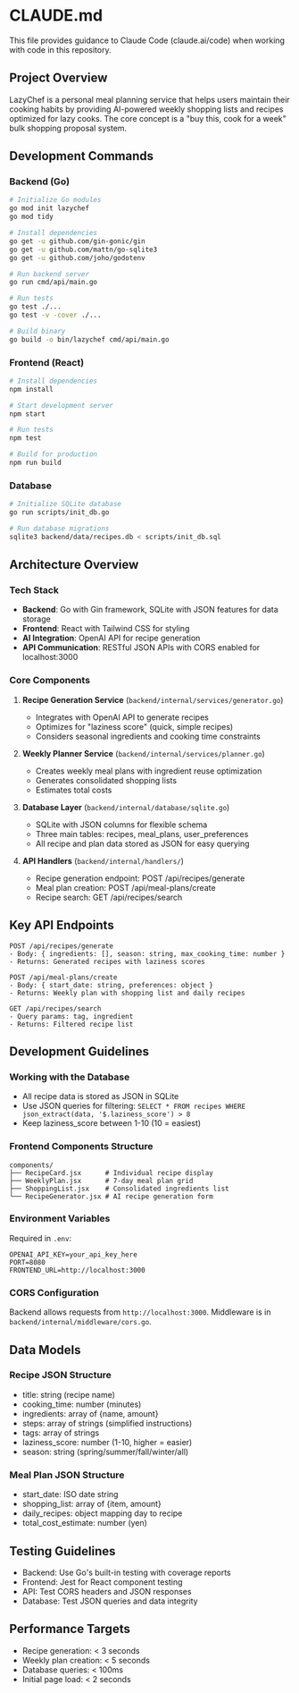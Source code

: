 # CLAUDE.md

This file provides guidance to Claude Code (claude.ai/code) when working with code in this repository.

## Project Overview

LazyChef is a personal meal planning service that helps users maintain their cooking habits by providing AI-powered weekly shopping lists and recipes optimized for lazy cooks. The core concept is a "buy this, cook for a week" bulk shopping proposal system.

## Development Commands

### Backend (Go)
```bash
# Initialize Go modules
go mod init lazychef
go mod tidy

# Install dependencies
go get -u github.com/gin-gonic/gin
go get -u github.com/mattn/go-sqlite3
go get -u github.com/joho/godotenv

# Run backend server
go run cmd/api/main.go

# Run tests
go test ./...
go test -v -cover ./...

# Build binary
go build -o bin/lazychef cmd/api/main.go
```

### Frontend (React)
```bash
# Install dependencies
npm install

# Start development server
npm start

# Run tests
npm test

# Build for production
npm run build
```

### Database
```bash
# Initialize SQLite database
go run scripts/init_db.go

# Run database migrations
sqlite3 backend/data/recipes.db < scripts/init_db.sql
```

## Architecture Overview

### Tech Stack
- **Backend**: Go with Gin framework, SQLite with JSON features for data storage
- **Frontend**: React with Tailwind CSS for styling
- **AI Integration**: OpenAI API for recipe generation
- **API Communication**: RESTful JSON APIs with CORS enabled for localhost:3000

### Core Components

1. **Recipe Generation Service** (`backend/internal/services/generator.go`)
   - Integrates with OpenAI API to generate recipes
   - Optimizes for "laziness score" (quick, simple recipes)
   - Considers seasonal ingredients and cooking time constraints

2. **Weekly Planner Service** (`backend/internal/services/planner.go`)
   - Creates weekly meal plans with ingredient reuse optimization
   - Generates consolidated shopping lists
   - Estimates total costs

3. **Database Layer** (`backend/internal/database/sqlite.go`)
   - SQLite with JSON columns for flexible schema
   - Three main tables: recipes, meal_plans, user_preferences
   - All recipe and plan data stored as JSON for easy querying

4. **API Handlers** (`backend/internal/handlers/`)
   - Recipe generation endpoint: POST /api/recipes/generate
   - Meal plan creation: POST /api/meal-plans/create
   - Recipe search: GET /api/recipes/search

## Key API Endpoints

```
POST /api/recipes/generate
- Body: { ingredients: [], season: string, max_cooking_time: number }
- Returns: Generated recipes with laziness scores

POST /api/meal-plans/create
- Body: { start_date: string, preferences: object }
- Returns: Weekly plan with shopping list and daily recipes

GET /api/recipes/search
- Query params: tag, ingredient
- Returns: Filtered recipe list
```

## Development Guidelines

### Working with the Database
- All recipe data is stored as JSON in SQLite
- Use JSON queries for filtering: `SELECT * FROM recipes WHERE json_extract(data, '$.laziness_score') > 8`
- Keep laziness_score between 1-10 (10 = easiest)

### Frontend Components Structure
```
components/
├── RecipeCard.jsx      # Individual recipe display
├── WeeklyPlan.jsx      # 7-day meal plan grid
├── ShoppingList.jsx    # Consolidated ingredients list
└── RecipeGenerator.jsx # AI recipe generation form
```

### Environment Variables
Required in `.env`:
```
OPENAI_API_KEY=your_api_key_here
PORT=8080
FRONTEND_URL=http://localhost:3000
```

### CORS Configuration
Backend allows requests from `http://localhost:3000`. Middleware is in `backend/internal/middleware/cors.go`.

## Data Models

### Recipe JSON Structure
- title: string (recipe name)
- cooking_time: number (minutes)
- ingredients: array of {name, amount}
- steps: array of strings (simplified instructions)
- tags: array of strings
- laziness_score: number (1-10, higher = easier)
- season: string (spring/summer/fall/winter/all)

### Meal Plan JSON Structure
- start_date: ISO date string
- shopping_list: array of {item, amount}
- daily_recipes: object mapping day to recipe
- total_cost_estimate: number (yen)

## Testing Guidelines

- Backend: Use Go's built-in testing with coverage reports
- Frontend: Jest for React component testing
- API: Test CORS headers and JSON responses
- Database: Test JSON queries and data integrity

## Performance Targets
- Recipe generation: < 3 seconds
- Weekly plan creation: < 5 seconds
- Database queries: < 100ms
- Initial page load: < 2 seconds